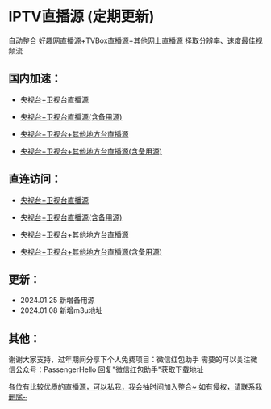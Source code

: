 #  IPTV直播源 (定期更新)
自动整合 好趣网直播源+TVBox直播源+其他网上直播源 择取分辨率、速度最佳视频流


## 国内加速：

- [央视台+卫视台直播源](https://mirror.ghproxy.com/https://raw.githubusercontent.com/PassengerHello/IPTV/main/home.m3u8)

- [央视台+卫视台直播源(含备用源)](https://mirror.ghproxy.com/https://raw.githubusercontent.com/PassengerHello/IPTV/main/sources/home_sources.m3u8)

- [央视台+卫视台+其他地方台直播源](https://mirror.ghproxy.com/https://raw.githubusercontent.com/PassengerHello/IPTV/main/iptv.m3u8)

- [央视台+卫视台+其他地方台直播源(含备用源)](https://mirror.ghproxy.com/https://raw.githubusercontent.com/PassengerHello/IPTV/main/sources/iptv_sources.m3u8)


## 直连访问：

- [央视台+卫视台直播源](https://raw.githubusercontent.com/PassengerHello/IPTV/main/home.m3u8)

- [央视台+卫视台直播源(含备用源)](https://raw.githubusercontent.com/PassengerHello/IPTV/main/sources/home_sources.m3u8)

- [央视台+卫视台+其他地方台直播源](https://raw.githubusercontent.com/PassengerHello/IPTV/main/iptv.m3u8)

- [央视台+卫视台+其他地方台直播源(含备用源)](https://raw.githubusercontent.com/PassengerHello/IPTV/main/sources/iptv_sources.m3u8)



## 更新：
- 2024.01.25 新增备用源
- 2024.01.08 新增m3u地址

## 其他：
谢谢大家支持，过年期间分享下个人免费项目：微信红包助手 
需要的可以关注微信公众号：PassengerHello   回复"微信红包助手"获取下载地址

<u>各位有比较优质的直播源，可以私我，我会抽时间加入整合~
如有侵权，请联系我删除~<u>
